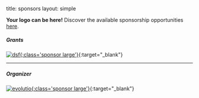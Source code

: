 title: sponsors 
layout: simple

**Your logo can be here!** Discover the available sponsorship opportunities [here](/sponsors/sponsorship/).

##### Grants

[![dsf](/static/images/sponsors/dsf.png){:class='sponsor large'}](https://evolutio.pt/){:target="_blank"}

---

##### Organizer

[![evolutio](/static/images/sponsors/evolutio.png){:class='sponsor large'}](https://evolutio.pt/){:target="_blank"}
